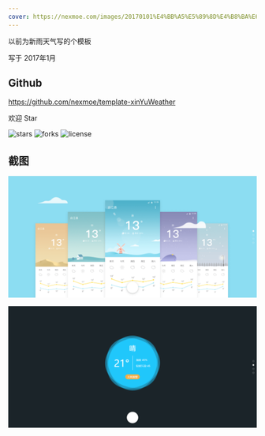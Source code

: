 ```yaml
---
cover: https://nexmoe.com/images/20170101%E4%BB%A5%E5%89%8D%E4%B8%BA%E6%96%B0%E9%9B%A8%E5%A4%A9%E6%B0%94%E5%86%99%E7%9A%84%E6%A8%A1%E6%9D%BF/Snipaste_2020-10-11_11-34-03.png
---
```




以前为新雨天气写的个模板

写于 2017年1月

<!--more-->

## Github

https://github.com/nexmoe/template-xinYuWeather

欢迎 Star

![stars](https://img.shields.io/github/stars/nexmoe/template-xinYuWeather.svg)
![forks](https://img.shields.io/github/forks/nexmoe/template-xinYuWeather.svg)
![license](https://img.shields.io/github/license/nexmoe/template-xinYuWeather.svg)

## 截图

![Snipaste_2020-10-11_11-34-03](../../images/20170101以前为新雨天气写的模板/Snipaste_2020-10-11_11-34-03.png)

![Snipaste_2020-10-11_11-34-08](../../images/20170101以前为新雨天气写的模板/Snipaste_2020-10-11_11-34-08.png)